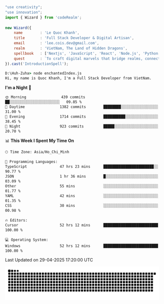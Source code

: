 <!--x axis divider-->

```js 
"use creativity";
"use innovation";
import { Wizard } from 'codeRealm';

new Wizard({
    name        : 'Le Quoc Khanh',
    title       : 'Full Stack Developer & Digital Artisan',
    email       : 'lee.cois.dev@gmail.com',
    realm       : 'VietNam, The Land of Hidden Dragons',
    spellbook   : ['Nextjs', 'JavaScript', 'React', 'Node.js', 'Python', 'Django', 'Cloud Services'],
    quest       : `To craft digital marvels that bridge realms, connect cultures, and bring imagination to life.`,
}).cast('IntroductionSpell');
```

```cmd
D:\Huh-Zuha> node enchantedIndex.js
Hi, my name is Quoc Khanh, I'm a Full Stack Developer from VietNam.
```
<!--START_SECTION:waka-->
**I'm a Night 🦉** 

```text
🌞 Morning                439 commits         ██░░░░░░░░░░░░░░░░░░░░░░░   09.85 % 
🌆 Daytime                1382 commits        ████████░░░░░░░░░░░░░░░░░   31.00 % 
🌃 Evening                1714 commits        ██████████░░░░░░░░░░░░░░░   38.45 % 
🌙 Night                  923 commits         █████░░░░░░░░░░░░░░░░░░░░   20.70 % 
```


📊 **This Week I Spent My Time On** 

```text
🕑︎ Time Zone: Asia/Ho_Chi_Minh

💬 Programming Languages: 
TypeScript               47 hrs 23 mins      ███████████████████████░░   90.77 % 
JSON                     1 hr 36 mins        █░░░░░░░░░░░░░░░░░░░░░░░░   03.09 % 
Other                    55 mins             ░░░░░░░░░░░░░░░░░░░░░░░░░   01.77 % 
YAML                     42 mins             ░░░░░░░░░░░░░░░░░░░░░░░░░   01.35 % 
CSS                      30 mins             ░░░░░░░░░░░░░░░░░░░░░░░░░   00.98 % 

🔥 Editors: 
Cursor                   52 hrs 12 mins      █████████████████████████   100.00 % 

💻 Operating System: 
Windows                  52 hrs 12 mins      █████████████████████████   100.00 % 
```


 Last Updated on 29-04-2025 17:20:00 UTC
<!--END_SECTION:waka-->
<picture>
  <source media="(prefers-color-scheme: dark)" srcset="https://raw.githubusercontent.com/leecois/leecois/output/github-contribution-grid-snake-dark.svg">
  <source media="(prefers-color-scheme: light)" srcset="https://raw.githubusercontent.com/leecois/leecois/output/github-contribution-grid-snake.svg">
  <img alt="github contribution grid snake animation" src="https://raw.githubusercontent.com/leecois/leecois/output/github-contribution-grid-snake.svg">
</picture>
